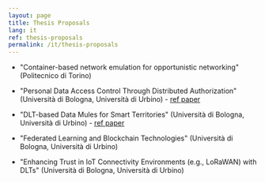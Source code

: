 ```yaml
---
layout: page
title: Thesis Proposals
lang: it
ref: thesis-proposals
permalink: /it/thesis-proposals
---
```


- "Container-based network emulation for opportunistic
networking" (Politecnico di Torino)

- "Personal Data Access Control Through Distributed Authorization" (Università di Bologna, Università di Urbino) - [ref paper](https://trebuchet.public.springernature.app/get_content/49757dae-2226-4511-beae-4aa2a8e97c80)

- "DLT-based Data Mules for Smart Territories" (Università di Bologna, Università di Urbino) - [ref paper](https://dl.acm.org/doi/10.1145/3587696)

- "Federated Learning and Blockchain Technologies" (Università di Bologna, Università di Urbino)

- "Enhancing Trust in IoT Connectivity Environments (e.g., LoRaWAN) with DLTs" (Università di Bologna, Università di Urbino)
